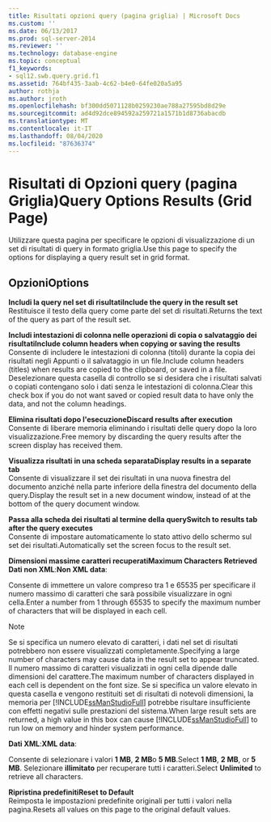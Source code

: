 ```yaml
---
title: Risultati opzioni query (pagina griglia) | Microsoft Docs
ms.custom: ''
ms.date: 06/13/2017
ms.prod: sql-server-2014
ms.reviewer: ''
ms.technology: database-engine
ms.topic: conceptual
f1_keywords:
- sql12.swb.query.grid.f1
ms.assetid: 764bf435-3aab-4c62-b4e0-64fe020a5a95
author: rothja
ms.author: jroth
ms.openlocfilehash: bf300dd5071128b0259230ae788a27595bd8d29e
ms.sourcegitcommit: ad4d92dce894592a259721a1571b1d8736abacdb
ms.translationtype: MT
ms.contentlocale: it-IT
ms.lasthandoff: 08/04/2020
ms.locfileid: "87636374"
---
```

# <a name="query-options-results-grid-page"></a><span data-ttu-id="d1168-102">Risultati di Opzioni query (pagina Griglia)</span><span class="sxs-lookup"><span data-stu-id="d1168-102">Query Options Results (Grid Page)</span></span>
  <span data-ttu-id="d1168-103">Utilizzare questa pagina per specificare le opzioni di visualizzazione di un set di risultati di query in formato griglia.</span><span class="sxs-lookup"><span data-stu-id="d1168-103">Use this page to specify the options for displaying a query result set in grid format.</span></span>  
  
## <a name="options"></a><span data-ttu-id="d1168-104">Opzioni</span><span class="sxs-lookup"><span data-stu-id="d1168-104">Options</span></span>  
 <span data-ttu-id="d1168-105">**Includi la query nel set di risultati**</span><span class="sxs-lookup"><span data-stu-id="d1168-105">**Include the query in the result set**</span></span>  
 <span data-ttu-id="d1168-106">Restituisce il testo della query come parte del set di risultati.</span><span class="sxs-lookup"><span data-stu-id="d1168-106">Returns the text of the query as part of the result set.</span></span>  
  
 <span data-ttu-id="d1168-107">**Includi intestazioni di colonna nelle operazioni di copia o salvataggio dei risultati**</span><span class="sxs-lookup"><span data-stu-id="d1168-107">**Include column headers when copying or saving the results**</span></span>  
 <span data-ttu-id="d1168-108">Consente di includere le intestazioni di colonna (titoli) durante la copia dei risultati negli Appunti o il salvataggio in un file.</span><span class="sxs-lookup"><span data-stu-id="d1168-108">Include column headers (titles) when results are copied to the clipboard, or saved in a file.</span></span> <span data-ttu-id="d1168-109">Deselezionare questa casella di controllo se si desidera che i risultati salvati o copiati contengano solo i dati senza le intestazioni di colonna.</span><span class="sxs-lookup"><span data-stu-id="d1168-109">Clear this check box if you do not want saved or copied result data to have only the data, and not the column headings.</span></span>  
  
 <span data-ttu-id="d1168-110">**Elimina risultati dopo l'esecuzione**</span><span class="sxs-lookup"><span data-stu-id="d1168-110">**Discard results after execution**</span></span>  
 <span data-ttu-id="d1168-111">Consente di liberare memoria eliminando i risultati delle query dopo la loro visualizzazione.</span><span class="sxs-lookup"><span data-stu-id="d1168-111">Free memory by discarding the query results after the screen display has received them.</span></span>  
  
 <span data-ttu-id="d1168-112">**Visualizza risultati in una scheda separata**</span><span class="sxs-lookup"><span data-stu-id="d1168-112">**Display results in a separate tab**</span></span>  
 <span data-ttu-id="d1168-113">Consente di visualizzare il set dei risultati in una nuova finestra del documento anziché nella parte inferiore della finestra del documento della query.</span><span class="sxs-lookup"><span data-stu-id="d1168-113">Display the result set in a new document window, instead of at the bottom of the query document window.</span></span>  
  
 <span data-ttu-id="d1168-114">**Passa alla scheda dei risultati al termine della query**</span><span class="sxs-lookup"><span data-stu-id="d1168-114">**Switch to results tab after the query executes**</span></span>  
 <span data-ttu-id="d1168-115">Consente di impostare automaticamente lo stato attivo dello schermo sul set dei risultati.</span><span class="sxs-lookup"><span data-stu-id="d1168-115">Automatically set the screen focus to the result set.</span></span>  
  
 <span data-ttu-id="d1168-116">**Dimensioni massime caratteri recuperati**</span><span class="sxs-lookup"><span data-stu-id="d1168-116">**Maximum Characters Retrieved**</span></span>  
 <span data-ttu-id="d1168-117">**Dati non XML**:</span><span class="sxs-lookup"><span data-stu-id="d1168-117">**Non XML data**:</span></span>  
  
 <span data-ttu-id="d1168-118">Consente di immettere un valore compreso tra 1 e 65535 per specificare il numero massimo di caratteri che sarà possibile visualizzare in ogni cella.</span><span class="sxs-lookup"><span data-stu-id="d1168-118">Enter a number from 1 through 65535 to specify the maximum number of characters that will be displayed in each cell.</span></span>  
  
> [!NOTE]  
>  <span data-ttu-id="d1168-119">Se si specifica un numero elevato di caratteri, i dati nel set di risultati potrebbero non essere visualizzati completamente.</span><span class="sxs-lookup"><span data-stu-id="d1168-119">Specifying a large number of characters may cause data in the result set to appear truncated.</span></span> <span data-ttu-id="d1168-120">Il numero massimo di caratteri visualizzati in ogni cella dipende dalle dimensioni del carattere.</span><span class="sxs-lookup"><span data-stu-id="d1168-120">The maximum number of characters displayed in each cell is dependent on the font size.</span></span> <span data-ttu-id="d1168-121">Se si specifica un valore elevato in questa casella e vengono restituiti set di risultati di notevoli dimensioni, la memoria per [!INCLUDE[ssManStudioFull](../includes/ssmanstudiofull-md.md)] potrebbe risultare insufficiente con effetti negativi sulle prestazioni del sistema.</span><span class="sxs-lookup"><span data-stu-id="d1168-121">When large result sets are returned, a high value in this box can cause [!INCLUDE[ssManStudioFull](../includes/ssmanstudiofull-md.md)] to run low on memory and hinder system performance.</span></span>  
  
 <span data-ttu-id="d1168-122">**Dati XML**:</span><span class="sxs-lookup"><span data-stu-id="d1168-122">**XML data**:</span></span>  
  
 <span data-ttu-id="d1168-123">Consente di selezionare i valori **1 MB**, **2 MB**o **5 MB**.</span><span class="sxs-lookup"><span data-stu-id="d1168-123">Select **1 MB**, **2 MB**, or **5 MB**.</span></span> <span data-ttu-id="d1168-124">Selezionare **illimitato** per recuperare tutti i caratteri.</span><span class="sxs-lookup"><span data-stu-id="d1168-124">Select **Unlimited** to retrieve all characters.</span></span>  
  
 <span data-ttu-id="d1168-125">**Ripristina predefiniti**</span><span class="sxs-lookup"><span data-stu-id="d1168-125">**Reset to Default**</span></span>  
 <span data-ttu-id="d1168-126">Reimposta le impostazioni predefinite originali per tutti i valori nella pagina.</span><span class="sxs-lookup"><span data-stu-id="d1168-126">Resets all values on this page to the original default values.</span></span>  
  
  
